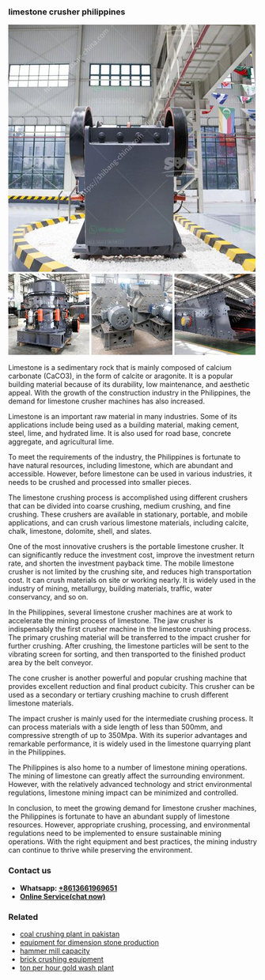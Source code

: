 <h3>limestone crusher philippines</h3><img src='1706766872.jpg' alt=''><p>Limestone is a sedimentary rock that is mainly composed of calcium carbonate (CaCO3), in the form of calcite or aragonite. It is a popular building material because of its durability, low maintenance, and aesthetic appeal. With the growth of the construction industry in the Philippines, the demand for limestone crusher machines has also increased.</p><p>Limestone is an important raw material in many industries. Some of its applications include being used as a building material, making cement, steel, lime, and hydrated lime. It is also used for road base, concrete aggregate, and agricultural lime.</p><p>To meet the requirements of the industry, the Philippines is fortunate to have natural resources, including limestone, which are abundant and accessible. However, before limestone can be used in various industries, it needs to be crushed and processed into smaller pieces.</p><p>The limestone crushing process is accomplished using different crushers that can be divided into coarse crushing, medium crushing, and fine crushing. These crushers are available in stationary, portable, and mobile applications, and can crush various limestone materials, including calcite, chalk, limestone, dolomite, shell, and slates.</p><p>One of the most innovative crushers is the portable limestone crusher. It can significantly reduce the investment cost, improve the investment return rate, and shorten the investment payback time. The mobile limestone crusher is not limited by the crushing site, and reduces high transportation cost. It can crush materials on site or working nearly. It is widely used in the industry of mining, metallurgy, building materials, traffic, water conservancy, and so on.</p><p>In the Philippines, several limestone crusher machines are at work to accelerate the mining process of limestone. The jaw crusher is indispensably the first crusher machine in the limestone crushing process. The primary crushing material will be transferred to the impact crusher for further crushing. After crushing, the limestone particles will be sent to the vibrating screen for sorting, and then transported to the finished product area by the belt conveyor.</p><p>The cone crusher is another powerful and popular crushing machine that provides excellent reduction and final product cubicity. This crusher can be used as a secondary or tertiary crushing machine to crush different limestone materials.</p><p>The impact crusher is mainly used for the intermediate crushing process. It can process materials with a side length of less than 500mm, and compressive strength of up to 350Mpa. With its superior advantages and remarkable performance, it is widely used in the limestone quarrying plant in the Philippines.</p><p>The Philippines is also home to a number of limestone mining operations. The mining of limestone can greatly affect the surrounding environment. However, with the relatively advanced technology and strict environmental regulations, limestone mining impact can be minimized and controlled.</p><p>In conclusion, to meet the growing demand for limestone crusher machines, the Philippines is fortunate to have an abundant supply of limestone resources. However, appropriate crushing, processing, and environmental regulations need to be implemented to ensure sustainable mining operations. With the right equipment and best practices, the mining industry can continue to thrive while preserving the environment.</p><h3>Contact us</h3><ul><li><strong>Whatsapp:&nbsp;<a href="https://wa.me/8613661969651">+8613661969651</a></strong></li><li><a href="https://swt.shibang-china.com/?git&amp;zhl&amp;limestone crusher philippines"><strong>Online Service(chat now)</strong></a></li></ul><h3>Related</h3><ul><li><a href='coal crushing plant in pakistan.md'>coal crushing plant in pakistan</a></li><li><a href='equipment for dimension stone production.md'>equipment for dimension stone production</a></li><li><a href='hammer mill capacity.md'>hammer mill capacity</a></li><li><a href='brick crushing equipment.md'>brick crushing equipment</a></li><li><a href='ton per hour gold wash plant.md'>ton per hour gold wash plant</a></li></ul>